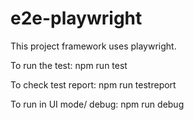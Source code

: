 # e2e-playwright
This project framework uses playwright.

To run the test:
npm run test

To check test report:
npm run testreport

To run in UI mode/ debug:
npm run debug

